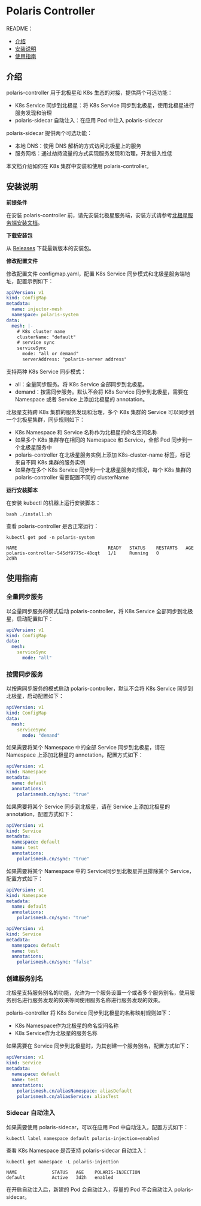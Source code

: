 # Polaris Controller

README：

- [介绍](#介绍)
- [安装说明](#安装说明)
- [使用指南](#使用指南)

## 介绍

polaris-controller 用于北极星和 K8s 生态的对接，提供两个可选功能：

- K8s Service 同步到北极星：将 K8s Service 同步到北极星，使用北极星进行服务发现和治理
- polaris-sidecar 自动注入：在应用 Pod 中注入 polaris-sidecar

polaris-sidecar 提供两个可选功能：

- 本地 DNS：使用 DNS 解析的方式访问北极星上的服务
- 服务网格：通过劫持流量的方式实现服务发现和治理，开发侵入性低

本文档介绍如何在 K8s 集群中安装和使用 polaris-controller。

## 安装说明

**前提条件**

在安装 polaris-controller 前，请先安装北极星服务端，安装方式请参考[北极星服务端安装文档](https://polarismesh.cn/zh/doc/%E5%BF%AB%E9%80%9F%E5%85%A5%E9%97%A8/%E5%AE%89%E8%A3%85%E6%9C%8D%E5%8A%A1%E7%AB%AF/%E5%AE%89%E8%A3%85%E5%8D%95%E6%9C%BA%E7%89%88.html)。

**下载安装包**

从 [Releases]() 下载最新版本的安装包。

**修改配置文件**

修改配置文件 configmap.yaml，配置 K8s Service 同步模式和北极星服务端地址，配置示例如下：

```yaml
apiVersion: v1
kind: ConfigMap
metadata:
  name: injector-mesh
  namespace: polaris-system
data:
  mesh: |-
    # K8s cluster name
    clusterName: "default"
    # service sync
    serviceSync
      mode: "all or demand"
      serverAddress: "polaris-server address"
```

支持两种 K8s Service 同步模式：

- all：全量同步服务。将 K8s Service 全部同步到北极星。
- demand：按需同步服务。默认不会将 K8s Service 同步到北极星，需要在 Namespace 或者 Service 上添加北极星的 annotation。

北极星支持跨 K8s 集群的服务发现和治理，多个 K8s 集群的 Service 可以同步到一个北极星集群，同步规则如下：

- K8s Namespace 和 Service 名称作为北极星的命名空间名称
- 如果多个 K8s 集群存在相同的 Namespace 和 Service，全部 Pod 同步到一个北极星服务中
- polaris-controller 在北极星服务实例上添加 K8s-cluster-name 标签，标记来自不同 K8s 集群的服务实例
- 如果存在多个 K8s Service 同步到一个北极星服务的情况，每个 K8s 集群的 polaris-controller 需要配置不同的 clusterName

**运行安装脚本**

在安装 kubectl 的机器上运行安装脚本：

```shell
bash ./install.sh 
```

查看 polaris-controller 是否正常运行：

```shell
kubectl get pod -n polaris-system

NAME                                  READY   STATUS    RESTARTS   AGE
polaris-controller-545df9775c-48cqt   1/1     Running   0          2d9h
```

## 使用指南

### 全量同步服务

以全量同步服务的模式启动 polaris-controller，将 K8s Service 全部同步到北极星，启动配置如下：

```yaml
apiVersion: v1
kind: ConfigMap
data:
  mesh:
    serviceSync
      mode: "all"
```

### 按需同步服务

以按需同步服务的模式启动 polaris-controller，默认不会将 K8s Service 同步到北极星，启动配置如下：

```yaml
apiVersion: v1
kind: ConfigMap
data:
  mesh:
    serviceSync
      mode: "demand"
```

如果需要将某个 Namespace 中的全部 Service 同步到北极星，请在 Namespace 上添加北极星的 annotation，配置方式如下： 

```yaml
apiVersion: v1
kind: Namespace
metadata:
  name: default
  annotations:
    polarismesh.cn/sync: "true"
```

如果需要将某个 Service 同步到北极星，请在 Service 上添加北极星的 annotation，配置方式如下： 

```yaml
apiVersion: v1
kind: Service
metadata:
  namespace: default
  name: test
  annotations:
    polarismesh.cn/sync: "true"
```

如果需要将某个 Namespace 中的 Service同步到北极星并且排除某个 Service，配置方式如下： 

```yaml
apiVersion: v1
kind: Namespace
metadata:
  name: default
  annotations:
    polarismesh.cn/sync: "true"

apiVersion: v1
kind: Service
metadata:
  namespace: default
  name: test
  annotations:
    polarismesh.cn/sync: "false"
```

### 创建服务别名

北极星支持服务别名的功能，允许为一个服务设置一个或者多个服务别名，使用服务别名进行服务发现的效果等同使用服务名称进行服务发现的效果。

polaris-controller 将 K8s Service 同步到北极星的名称映射规则如下：

- K8s Namespace作为北极星的命名空间名称
- K8s Service作为北极星的服务名称

如果需要在 Service 同步到北极星时，为其创建一个服务别名，配置方式如下：

```yaml
apiVersion: v1
kind: Service
metadata:
  namespace: default
  name: test
  annotations:
    polarismesh.cn/aliasNamespace: aliasDefault
    polarismesh.cn/aliasService: aliasTest
```

### Sidecar 自动注入

如果需要使用 polaris-sidecar，可以在应用 Pod 中自动注入，配置方式如下：

```shell
kubectl label namespace default polaris-injection=enabled 
```

查看 K8s Namespace 是否支持 polaris-sidecar 自动注入：

```shell
kubectl get namespace -L polaris-injection

NAME             STATUS   AGE    POLARIS-INJECTION
default          Active   3d2h   enabled
```

在开启自动注入后，新建的 Pod 会自动注入，存量的 Pod 不会自动注入 polaris-sidecar。
